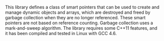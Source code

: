 This library defines a class of smart pointers that can be used to create and manage dynamic objects and arrays, which are destroyed and freed by garbage collection when they are no longer referenced. These smart pointers are not based on reference counting. Garbage collection uses a mark-and-sweep algorithm. The library requires some C++11 features, and it has been compiled and tested in Linux with GCC 4.6.